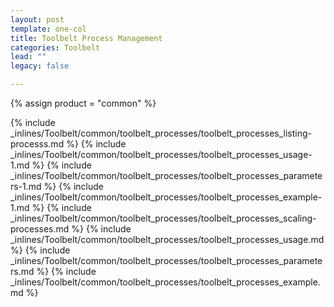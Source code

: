 ```yaml
---
layout: post
template: one-col
title: Toolbelt Process Management
categories: Toolbelt
lead: ""
legacy: false

---
```

{% assign product = "common" %}

{% include _inlines/Toolbelt/common/toolbelt_processes/toolbelt_processes_listing-processs.md %}
{% include _inlines/Toolbelt/common/toolbelt_processes/toolbelt_processes_usage-1.md %}
{% include _inlines/Toolbelt/common/toolbelt_processes/toolbelt_processes_parameters-1.md %}
{% include _inlines/Toolbelt/common/toolbelt_processes/toolbelt_processes_example-1.md %}
{% include _inlines/Toolbelt/common/toolbelt_processes/toolbelt_processes_scaling-processes.md %}
{% include _inlines/Toolbelt/common/toolbelt_processes/toolbelt_processes_usage.md %}
{% include _inlines/Toolbelt/common/toolbelt_processes/toolbelt_processes_parameters.md %}
{% include _inlines/Toolbelt/common/toolbelt_processes/toolbelt_processes_example.md %}
